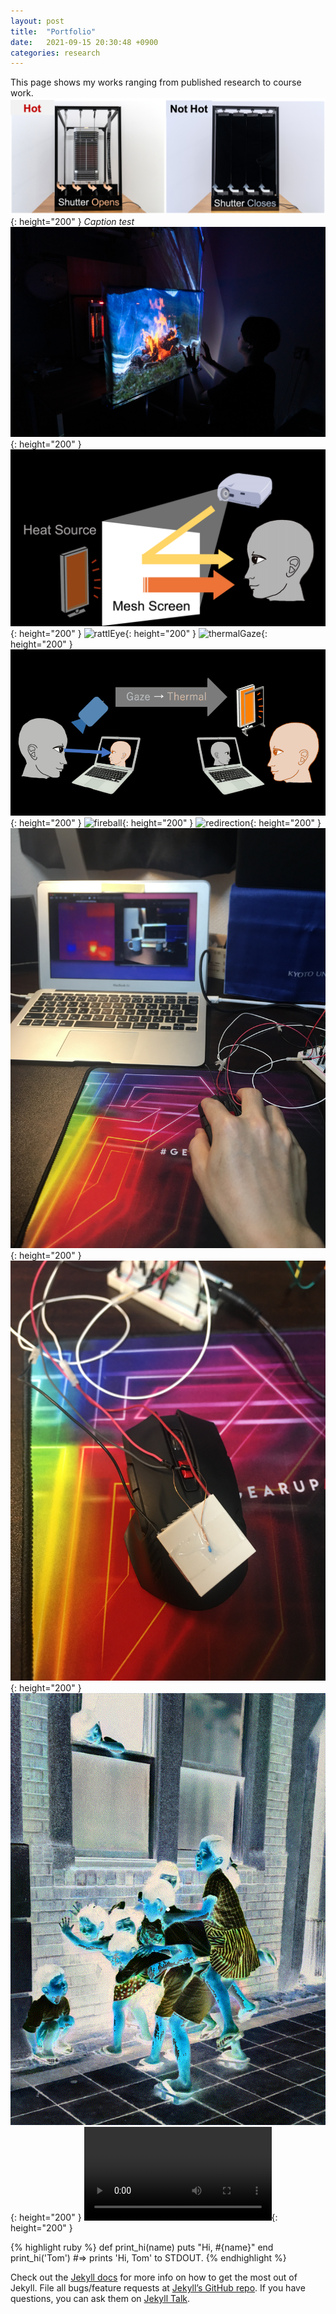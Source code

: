 ```yaml
---
layout: post
title:  "Portfolio"
date:   2021-09-15 20:30:48 +0900
categories: research
---
```


This page shows my works ranging from published research to course work.
![thermoBlinds](/assets/works/thermoBlinds.png){: height="200" }
*Caption test*
![mesh1](/assets/works/mesh1.jpg){: height="200" }
![mesh2](/assets/works/mesh2.png){: height="200" }
![rattlEye](/assets/works/rattlEye.png){: height="200" }
![thermalGaze](/assets/works/thermalGaze.png){: height="200" }
![thermalGazeGif](/assets/works/thermalGaze.gif){: height="200" }
![fireball](/assets/works/fireball.png){: height="200" }
![redirection](/assets/works/redirection.png){: height="200" }
![therMouse](/assets/works/therMouse.jpg){: height="200" }
![therMouse2](/assets/works/therMouse2.jpg){: height="200" }
![colorization](/assets/works/colorization.gif){: height="200" }
![drawOnScreen](/assets/works/draw_on_screen.mp4){: height="200" }

{% highlight ruby %}
def print_hi(name)
  puts "Hi, #{name}"
end
print_hi('Tom')
#=> prints 'Hi, Tom' to STDOUT.
{% endhighlight %}

Check out the [Jekyll docs][jekyll-docs] for more info on how to get the most out of Jekyll. File all bugs/feature requests at [Jekyll’s GitHub repo][jekyll-gh]. If you have questions, you can ask them on [Jekyll Talk][jekyll-talk].

[jekyll-docs]: https://jekyllrb.com/docs/home
[jekyll-gh]:   https://github.com/jekyll/jekyll
[jekyll-talk]: https://talk.jekyllrb.com/
